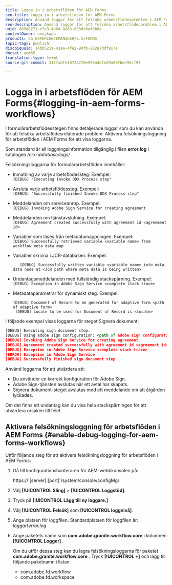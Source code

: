 ```yaml
---
title: Logga in i arbetsflöden för AEM Forms
seo-title: Logga in i arbetsflöden för AEM Forms
description: Använd loggar för att felsöka arbetsflödesproblem i AEM Forms.
seo-description: Använd loggar för att felsöka arbetsflödesproblem i AEM Forms.
uuid: 869d0271-c7e3-4b6d-8e63-893dc6af8b8a
contentOwner: anujkapo
products: SG_EXPERIENCEMANAGER/6.5/FORMS
topic-tags: publish
discoiquuid: 14bb521a-42ea-4fe2-90fb-202e7ddf917a
docset: aem65
translation-type: tm+mt
source-git-commit: 317fadfe48724270e59644d2ed9a90fbee95cf9f

---
```



# Logga in i arbetsflöden för AEM Forms{#logging-in-aem-forms-workflows}

I formulärarbetsflödesstegen finns detaljerade loggar som du kan använda för att felsöka arbetsflödesrelaterade problem. Aktivera felsökningsloggning för arbetsflöden i AEM Forms för att visa loggarna.

Som standard är all loggningsinformation tillgänglig i filen **error.log** i katalogen */crx-database/logs/* .

Felsökningsloggarna för formulärarbetsflöden innehåller:

* Inmatning av varje arbetsflödessteg. Exempel:\
   `[DEBUG] "Executing Invoke DDX Process step"`

* Avsluta varje arbetsflödessteg. Exempel:\
   `[DEBUG] "Successfully finished Invoke DDX Process step"`

* Meddelanden om serviceanrop. Exempel:\
   `[DEBUG] Invoking Adobe Sign Service for creating agreement`

* Meddelanden om tjänstavslutning. Exempel:\
   `[DEBUG] Agreement created successfully with agreement id <agreement id>`

* Variabler som läses från metadatamappningen. Exempel:\
   `[DEBUG] Successfully retrieved variable <variable name> from workflow meta data map`

* Variabler skrivna i JCR-databasen. Exempel:

   ```
      [DEBUG] Successfully written variable <variable name> into meta data node at <JCR path where meta data is being written>
   ```

* Undantagsmeddelanden med fullständig stackspårning. Exempel:\
   `[DEBUG] Exception in Adobe Sign Service <complete stack trace>`

* Metadataparametrar för dynamiskt steg. Exempel:

   ```
   [DEBUG] Document of Record to be generated for adaptive form <path of adaptive form>
    [DEBUG] Locale to be used for Document of Record is <locale>
   ```

I följande exempel visas loggarna för steget Signera dokument:

```xml
[DEBUG] Executing sign document step.
[DEBUG] Using adobe sign configuration: <path of adobe sign configuration>
[DEBUG] Invoking Adobe Sign Service for creating agreement
[DEBUG] Agreement created successfully with agreement id <agreement id>
[DEBUG] Exception in Adobe Sign Service <complete stack trace>
[ERROR] Exception in Adobe Sign Service
[DEBUG] Successfully finished sign document step
```

Använd loggarna för att utvärdera att:

* Du använder en korrekt konfiguration för Adobe Sign.
* Adobe Sign-tjänsten avslutas när ett avtal har skapats.
* Signera dokument-steget avslutas med ett meddelande om att åtgärden lyckades.

Om det finns ett undantag kan du visa hela stackspårningen för att utvärdera orsaken till felet.

## Aktivera felsökningsloggning för arbetsflöden i AEM Forms {#enable-debug-logging-for-aem-forms-workflows}

Utför följande steg för att aktivera felsökningsloggning för arbetsflöden i AEM Forms:

1. Gå till konfigurationshanteraren för AEM-webbkonsolen på:

   https://&#39;[server]:[port]&#39;/system/console/configMgr

1. Välj **[!UICONTROL Sling]** > **[!UICONTROL Loggstöd]**.
1. Tryck på **[!UICONTROL Lägg till ny loggare.]**
1. Välj **[!UICONTROL Felsök]** som **[!UICONTROL loggnivå]**.
1. Ange platsen för loggfilen. Standardplatsen för loggfilen är: *loggar\error.log*
1. Ange paketets namn som **com.adobe.granite.workflow.core** i kolumnen **[!UICONTROL Logger]** .

   Om du utför dessa steg kan du lagra felsökningsloggarna för paketet **com.adobe.granite.workflow.core** . Tryck **[!UICONTROL +]** och lägg till följande paketnamn i listan:

   * com.adobe.fd.workflow
   * com.adobe.fd.workspace

